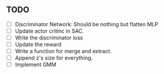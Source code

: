 ## TODO

- [ ] Discriminator Network: Should be nothing but flatten MLP
- [ ] Update actor critinc in SAC. 
- [ ] Write the discriminator loss
- [ ] Update the reward
- [ ] Write a function for merge and extract. 
- [ ] Append z's size for everything.
- [ ] Implement GMM
